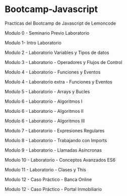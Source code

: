 # Bootcamp-Javascript

Practicas del Bootcamp de Javascript de Lemoncode

Modulo 0 - Seminario Previo Laboratorio

Modulo 1- Intro Laboratorio

Modulo 2 - Laboratorio Variables y Tipos de datos

Modulo 3 - Laboratorio - Operadores y Flujos de Control

Modulo 4 - Laboratorio - Funciones y Eventos	

Modulo 4 - Laboratorio extra - Funciones y Eventos	

Modulo 5 - Laboratorio - Arrays y Bucles	

Modulo 6 - Laboratorio - Algoritmos I	

Modulo 6 - Laboratorio - Algoritmos II	

Modulo 6 - Laboratorio - Algoritmos III	

Modulo 7 - Laboratorio - Expresiones Regulares	

Modulo 8 - Laboratorio - Trabajando con Imports	

Modulo 9 - Laboratorio - Llamadas Asíncronas	

Modulo 10 - Laboratorio - Conceptos Avanzados ES6	

Modulo 11 - Laboratorio - Clases y This	

Modulo 12 - Caso Práctico - Banca Online	

Modulo 12 - Caso Práctico - Portal Inmobiliario	
